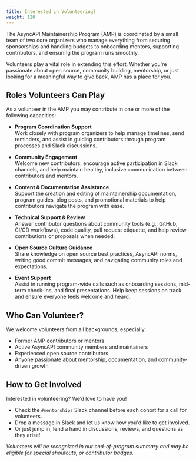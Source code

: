 ```yaml
---
title: Interested in Volunteering? 
weight: 120
---
```


The AsyncAPI Maintainership Program (AMP) is coordinated by a small team of two core organizers who manage everything from securing sponsorships and handling budgets to onboarding mentors, supporting contributors, and ensuring the program runs smoothly.

Volunteers play a vital role in extending this effort. Whether you're passionate about open source, community building, mentorship, or just looking for a meaningful way to give back, AMP has a place for you.

## Roles Volunteers Can Play

As a volunteer in the AMP you may contribute in one or more of the following capacities: 

- **Program Coordination Support**  
  Work closely with program organizers to help manage timelines, send reminders, and assist in guiding contributors through program processes and Slack discussions.

- **Community Engagement**  
  Welcome new contributors, encourage active participation in Slack channels, and help maintain healthy, inclusive communication between contributors and mentors.

- **Content & Documentation Assistance**  
  Support the creation and editing of maintainership documentation, program guides, blog posts, and promotional materials to help contributors navigate the program with ease.

- **Technical Support & Review**  
  Answer contributor questions about community tools (e.g., GitHub, CI/CD workflows), code quality, pull request etiquette, and help review contributions or proposals when needed.

- **Open Source Culture Guidance**  
  Share knowledge on open source best practices, AsyncAPI norms, writing good commit messages, and navigating community roles and expectations.

- **Event Support**  
  Assist in running program-wide calls such as onboarding sessions, mid-term check-ins, and final presentations. Help keep sessions on track and ensure everyone feels welcome and heard.


## Who Can Volunteer? 

We welcome volunteers from all backgrounds, especially: 

- Former AMP contributors or mentors
- Active AsyncAPI community members and maintainers
- Experienced open source contributors
- Anyone passionate about mentorship, documentation, and community-driven growth

## How to Get Involved

Interested in volunteering? We’d love to have you!

- Check the `#mentorships` Slack channel before each cohort for a call for volunteers.
- Drop a message in Slack and let us know how you'd like to get involved.
- Or just jump in, lend a hand in discussions, reviews, and questions as they arise!

_Volunteers will be recognized in our end-of-program summary and may be eligible for special shoutouts, or contributor badges._